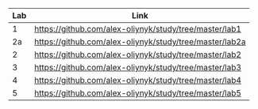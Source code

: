 | Lab | Link |
| --- | ---- |
|  1  | https://github.com/alex-oliynyk/study/tree/master/lab1  |
|  2a | https://github.com/alex-oliynyk/study/tree/master/lab2a |
|  2  | https://github.com/alex-oliynyk/study/tree/master/lab2  |
|  3  | https://github.com/alex-oliynyk/study/tree/master/lab3  |
|  4  | https://github.com/alex-oliynyk/study/tree/master/lab4  |
|  5  | https://github.com/alex-oliynyk/study/tree/master/lab5  |